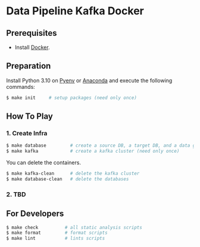 # Data Pipeline Kafka Docker

## Prerequisites

- Install [Docker](https://docs.docker.com/engine/install/).

## Preparation

Install Python 3.10 on [Pyenv](https://github.com/pyenv/pyenv#installation) or [Anaconda](https://docs.anaconda.com/anaconda/install/index.html) and execute the following commands:

```bash
$ make init     # setup packages (need only once)
```

## How To Play

### 1. Create Infra

```bash
$ make database         # create a source DB, a target DB, and a data generator (need only once)
$ make kafka            # create a kafka cluster (need only once)
```

You can delete the containers.

```bash
$ make kafka-clean      # delete the kafka cluster
$ make database-clean   # delete the databases
```

### 2. TBD

## For Developers

```bash
$ make check          # all static analysis scripts
$ make format         # format scripts
$ make lint           # lints scripts
```
